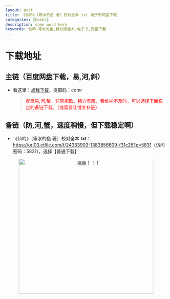 ```yaml
---
layout: post
title: 《仙吟》〔等水的鱼 著〕校对全本 txt 电子书网盘下载
categories: [books]
description: some word here
keywords: 仙吟,等水的鱼,精校版全本,电子书,网盘下载
---
```


# 下载地址

## 主链（百度网盘下载，易,河,斜）

- 看这里：[点我下载](https://pan.baidu.com/s/1iMXUbSbtZQZjDcqDmnWUyw?pwd=comr)，提取码：comr

  > <p style="color:red" >度盘易,河,蟹，非常抱歉。精力有限，若维护不及时，可以选择下面稳定的备链下载。（或留言让博主补链）</p>

## 备链（防,河,蟹，速度稍慢，但下载稳定啊）

- 《仙吟》〔等水的鱼 著〕校对全本.**txt**：<https://url03.ctfile.com/f/24333903-1383856609-f31c25?p=5831>（访问密码：5831），选择【普通下载】

<div align="center"><img src="https://pic.imgdb.cn/item/6707df6bd29ded1a8ce37031.gif" alt="感谢！！！" width="420px" height="auto"/></div>
